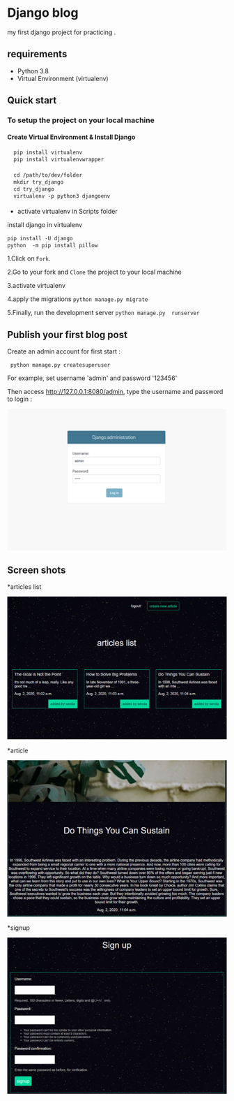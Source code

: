 # Django blog

my first django project for practicing .


## requirements
   * Python 3.8
   * Virtual Environment (virtualenv)



## Quick start
 


### To setup the project on your local machine

  #### Create Virtual Environment & Install Django

      pip install virtualenv
      pip install virtualenvwrapper
####

      cd /path/to/dev/folder
      mkdir try_django
      cd try_django
      virtualenv -p python3 djangoenv
  ####
     

* activate virtualenv in Scripts folder

 install django in virtualenv

    pip install -U django
    python  -m pip install pillow



      


   
   1.Click on ```Fork```.

   2.Go to your fork and ```Clone``` the project to your local machine

   3.activate virtualenv

   4.apply the migrations ```python manage.py migrate```

   5.Finally, run the development server ```python manage.py 
runserver```


## Publish your first blog post

  Create an admin account for first start :
    
     python manage.py createsuperuser

For example, set username 'admin' and password '123456'

Then access http://127.0.0.1:8080/admin, type the username and password 
to login :

![github-octocat](https://github.com/sevdaimany/Django-project/blob/master/djangoBlog/pictures/admin.png)



## Screen shots

*articles list 

![github-octocat](https://github.com/sevdaimany/Django-project/blob/master/djangoBlog/pictures/articles.png)

*article

![github-octocat](https://github.com/sevdaimany/Django-project/blob/master/djangoBlog/pictures/article.png)

*signup

![github-octocat](https://github.com/sevdaimany/Django-project/blob/master/djangoBlog/pictures/signup.png)
